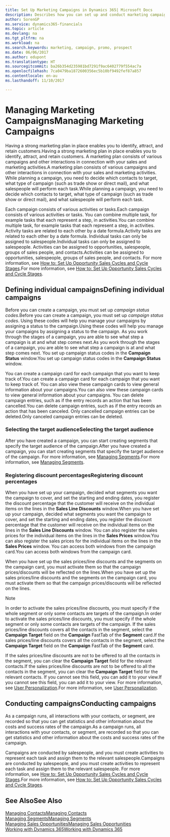 ```yaml
---
title: Set Up Marketing Campaigns in Dynamics 365| Microsoft Docs
description: Describes how you can set up and conduct marketing campaigns in Dynamics 365 to help you identify and attract prospects and retain customers.
author: SorenGP
ms.service: dynamics365-financials
ms.topic: article
ms.devlang: na
ms.tgt_pltfrm: na
ms.workload: na
ms.search.keywords: marketing, campaign, promo, prospect
ms.date: 06/06/2017
ms.author: edupont
ms.translationtype: HT
ms.sourcegitcommit: ba26b354d235981bd7291f9ac6402779f554ac7a
ms.openlocfilehash: 7ca0479ba1872600356ec5b10bf9492fef87a857
ms.contentlocale: en-au
ms.lasthandoff: 11/10/2017

---
```

# <a name="managing-marketing-campaigns"></a><span data-ttu-id="f7b58-103">Managing Marketing Campaigns</span><span class="sxs-lookup"><span data-stu-id="f7b58-103">Managing Marketing Campaigns</span></span>
<span data-ttu-id="f7b58-104">Having a strong marketing plan in place enables you to identify, attract, and retain customers.</span><span class="sxs-lookup"><span data-stu-id="f7b58-104">Having a strong marketing plan in place enables you to identify, attract, and retain customers.</span></span> <span data-ttu-id="f7b58-105">A marketing plan consists of various campaigns and other interactions in connection with your sales and marketing activities.</span><span class="sxs-lookup"><span data-stu-id="f7b58-105">A marketing plan consists of various campaigns and other interactions in connection with your sales and marketing activities.</span></span> <span data-ttu-id="f7b58-106">While planning a campaign, you need to decide which contacts to target, what type of campaign (such as trade show or direct mail), and what salespeople will perform each task.</span><span class="sxs-lookup"><span data-stu-id="f7b58-106">While planning a campaign, you need to decide which contacts to target, what type of campaign (such as trade show or direct mail), and what salespeople will perform each task.</span></span>

<span data-ttu-id="f7b58-107">Each campaign consists of various activities or tasks.</span><span class="sxs-lookup"><span data-stu-id="f7b58-107">Each campaign consists of various activities or tasks.</span></span> <span data-ttu-id="f7b58-108">You can combine multiple task, for example tasks that each represent a step, in activities.</span><span class="sxs-lookup"><span data-stu-id="f7b58-108">You can combine multiple task, for example tasks that each represent a step, in activities.</span></span> <span data-ttu-id="f7b58-109">Activity tasks are related to each other by a date formula.</span><span class="sxs-lookup"><span data-stu-id="f7b58-109">Activity tasks are related to each other by a date formula.</span></span> <span data-ttu-id="f7b58-110">Individual tasks can only be assigned to salespeople.</span><span class="sxs-lookup"><span data-stu-id="f7b58-110">Individual tasks can only be assigned to salespeople.</span></span> <span data-ttu-id="f7b58-111">Activities can be assigned to opportunities, salespeople, groups of sales people, and contacts.</span><span class="sxs-lookup"><span data-stu-id="f7b58-111">Activities can be assigned to opportunities, salespeople, groups of sales people, and contacts.</span></span> <span data-ttu-id="f7b58-112">For more information, see [How to: Set Up Opportunity Sales Cycles and Cycle Stages](marketing-how-setup-opportunity-sales-cycles-stages.md).</span><span class="sxs-lookup"><span data-stu-id="f7b58-112">For more information, see [How to: Set Up Opportunity Sales Cycles and Cycle Stages](marketing-how-setup-opportunity-sales-cycles-stages.md).</span></span>

## <a name="defining-individual-campaigns"></a><span data-ttu-id="f7b58-113">Defining individual campaigns</span><span class="sxs-lookup"><span data-stu-id="f7b58-113">Defining individual campaigns</span></span>
<span data-ttu-id="f7b58-114">Before you can create a campaign, you must set up *campaign status codes*.</span><span class="sxs-lookup"><span data-stu-id="f7b58-114">Before you can create a campaign, you must set up *campaign status codes*.</span></span> <span data-ttu-id="f7b58-115">Using these codes will help you manage your campaigns by assigning a status to the campaign.</span><span class="sxs-lookup"><span data-stu-id="f7b58-115">Using these codes will help you manage your campaigns by assigning a status to the campaign.</span></span> <span data-ttu-id="f7b58-116">As you work through the stages of a campaign, you are able to see what step a campaign is at and what step comes next.</span><span class="sxs-lookup"><span data-stu-id="f7b58-116">As you work through the stages of a campaign, you are able to see what step a campaign is at and what step comes next.</span></span> <span data-ttu-id="f7b58-117">You set up campaign status codes in the **Campaign Status** window.</span><span class="sxs-lookup"><span data-stu-id="f7b58-117">You set up campaign status codes in the **Campaign Status** window.</span></span>

<span data-ttu-id="f7b58-118">You can create a campaign card for each campaign that you want to keep track of.</span><span class="sxs-lookup"><span data-stu-id="f7b58-118">You can create a campaign card for each campaign that you want to keep track of.</span></span> <span data-ttu-id="f7b58-119">You can also view these campaign cards to view general information about your campaigns.</span><span class="sxs-lookup"><span data-stu-id="f7b58-119">You can also view these campaign cards to view general information about your campaigns.</span></span>
<span data-ttu-id="f7b58-120">You can delete campaign entries, such as if the entry records an action that has been cancelled.</span><span class="sxs-lookup"><span data-stu-id="f7b58-120">You can delete campaign entries, such as if the entry records an action that has been canceled.</span></span> <span data-ttu-id="f7b58-121">Only cancelled campaign entries can be deleted.</span><span class="sxs-lookup"><span data-stu-id="f7b58-121">Only canceled campaign entries can be deleted.</span></span>

### <a name="selecting-the-target-audience"></a><span data-ttu-id="f7b58-122">Selecting the target audience</span><span class="sxs-lookup"><span data-stu-id="f7b58-122">Selecting the target audience</span></span>
<span data-ttu-id="f7b58-123">After you have created a campaign, you can start creating segments that specify the target audience of the campaign.</span><span class="sxs-lookup"><span data-stu-id="f7b58-123">After you have created a campaign, you can start creating segments that specify the target audience of the campaign.</span></span> <span data-ttu-id="f7b58-124">For more information, see [Managing Segments](marketing-segments.md).</span><span class="sxs-lookup"><span data-stu-id="f7b58-124">For more information, see [Managing Segments](marketing-segments.md).</span></span>

### <a name="registering-discount-percentages"></a><span data-ttu-id="f7b58-125">Registering discount percentages</span><span class="sxs-lookup"><span data-stu-id="f7b58-125">Registering discount percentages</span></span>
<span data-ttu-id="f7b58-126">When you have set up your campaign, decided what segments you want the campaign to cover, and set the starting and ending dates, you register the discount percentage that the customer will receive on the individual items on the lines in the **Sales Line Discounts** window.</span><span class="sxs-lookup"><span data-stu-id="f7b58-126">When you have set up your campaign, decided what segments you want the campaign to cover, and set the starting and ending dates, you register the discount percentage that the customer will receive on the individual items on the lines in the **Sales Line Discounts** window.</span></span> <span data-ttu-id="f7b58-127">You can also register the sales prices for the individual items on the lines in the **Sales Prices** window.</span><span class="sxs-lookup"><span data-stu-id="f7b58-127">You can also register the sales prices for the individual items on the lines in the **Sales Prices** window.</span></span> <span data-ttu-id="f7b58-128">You can access both windows from the campaign card.</span><span class="sxs-lookup"><span data-stu-id="f7b58-128">You can access both windows from the campaign card.</span></span>

 <span data-ttu-id="f7b58-129">When you have set up the sales prices/line discounts and the segments on the campaign card, you must activate them so that the campaign prices/discounts will be reflected on the lines.</span><span class="sxs-lookup"><span data-stu-id="f7b58-129">When you have set up the sales prices/line discounts and the segments on the campaign card, you must activate them so that the campaign prices/discounts will be reflected on the lines.</span></span>

> [!NOTE]  
>   <span data-ttu-id="f7b58-130">In order to activate the sales prices/line discounts, you must specify if the whole segment or only some contacts are targets of the campaign.</span><span class="sxs-lookup"><span data-stu-id="f7b58-130">In order to activate the sales prices/line discounts, you must specify if the whole segment or only some contacts are targets of the campaign.</span></span> <span data-ttu-id="f7b58-131">If the sales prices/line discounts covers all the contacts in the segment, select the **Campaign Target** field on the **Campaign** FastTab of the **Segment** card.</span><span class="sxs-lookup"><span data-stu-id="f7b58-131">If the sales prices/line discounts covers all the contacts in the segment, select the **Campaign Target** field on the **Campaign** FastTab of the **Segment** card.</span></span>

<span data-ttu-id="f7b58-132">If the sales prices/line discounts are not to be offered to all the contacts in the segment, you can clear the **Campaign Target** field for the relevant contacts.</span><span class="sxs-lookup"><span data-stu-id="f7b58-132">If the sales prices/line discounts are not to be offered to all the contacts in the segment, you can clear the **Campaign Target** field for the relevant contacts.</span></span> <span data-ttu-id="f7b58-133">If you cannot see this field, you can add it to your view.</span><span class="sxs-lookup"><span data-stu-id="f7b58-133">If you cannot see this field, you can add it to your view.</span></span> <span data-ttu-id="f7b58-134">For more information, see [User Personalization](ui-user-personalization.md).</span><span class="sxs-lookup"><span data-stu-id="f7b58-134">For more information, see [User Personalization](ui-user-personalization.md).</span></span>

## <a name="conducting-campaigns"></a><span data-ttu-id="f7b58-135">Conducting campaigns</span><span class="sxs-lookup"><span data-stu-id="f7b58-135">Conducting campaigns</span></span>
<span data-ttu-id="f7b58-136">As a campaign runs, all interactions with your contacts, or segment, are recorded so that you can get statistics and other information about the costs and success rates of the campaign.</span><span class="sxs-lookup"><span data-stu-id="f7b58-136">As a campaign runs, all interactions with your contacts, or segment, are recorded so that you can get statistics and other information about the costs and success rates of the campaign.</span></span>

<span data-ttu-id="f7b58-137">Campaigns are conducted by salespeople, and you must create activities to represent each task and assign them to the relevant salespeople.</span><span class="sxs-lookup"><span data-stu-id="f7b58-137">Campaigns are conducted by salespeople, and you must create activities to represent each task and assign them to the relevant salespeople.</span></span> <span data-ttu-id="f7b58-138">For more information, see [How to: Set Up Opportunity Sales Cycles and Cycle Stages](marketing-how-setup-opportunity-sales-cycles-stages.md).</span><span class="sxs-lookup"><span data-stu-id="f7b58-138">For more information, see [How to: Set Up Opportunity Sales Cycles and Cycle Stages](marketing-how-setup-opportunity-sales-cycles-stages.md).</span></span>

## <a name="see-also"></a><span data-ttu-id="f7b58-139">See Also</span><span class="sxs-lookup"><span data-stu-id="f7b58-139">See Also</span></span>
[<span data-ttu-id="f7b58-140">Managing Contacts</span><span class="sxs-lookup"><span data-stu-id="f7b58-140">Managing Contacts</span></span>](marketing-contacts.md)  
[<span data-ttu-id="f7b58-141">Managing Segments</span><span class="sxs-lookup"><span data-stu-id="f7b58-141">Managing Segments</span></span>](marketing-segments.md)  
[<span data-ttu-id="f7b58-142">Managing Sales Opportunities</span><span class="sxs-lookup"><span data-stu-id="f7b58-142">Managing Sales Opportunities</span></span>](marketing-manage-sales-opportunities.md)  
[<span data-ttu-id="f7b58-143">Working with Dynamics 365</span><span class="sxs-lookup"><span data-stu-id="f7b58-143">Working with Dynamics 365</span></span>](ui-work-product.md)  

